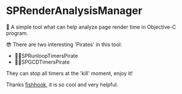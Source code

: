 # SPRenderAnalysisManager
🚀 A simple tool what can help analyze page render time in Objective-C program.

😎 There are two interesting 'Pirates' in this tool:
* 🏴‍☠️SPRunloopTimersPirate
* 🏴‍☠️SPGCDTimersPirate

They can stop all timers at the 'kill' moment, enjoy it!

Thanks [fishhook](https://github.com/facebook/fishhook), it is so cool and very helpful.
